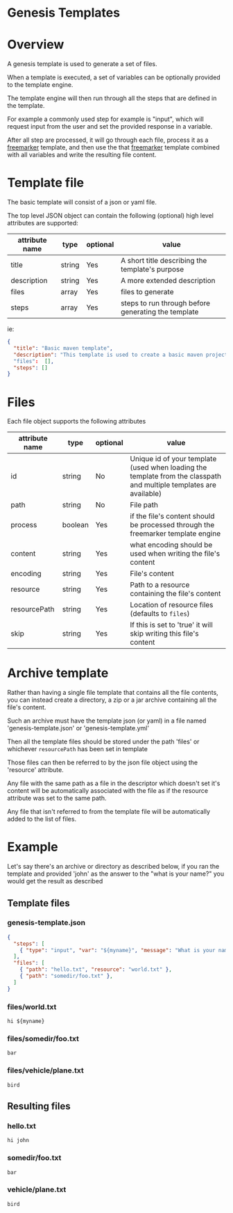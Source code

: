 # Genesis Templates

# Overview

A genesis template is used to generate a set of files.

When a template is executed, a set of variables can be optionally provided to the template engine.

The template engine will then run through all the steps that are defined in the template.

For example a commonly used step for example is "input", which will request input from the user and set the provided response in a variable.

After all step are processed, it will go through each file, process it as a [freemarker](https://freemarker.apache.org/) 
template, and then use the that [freemarker](https://freemarker.apache.org/) template combined with all variables and write the 
resulting file content.

# Template file

The basic template will consist of a json or yaml file.

The top level JSON object can contain the following (optional) high level attributes are supported:

| attribute name | type | optional | value |
|----------------|------|------|----|
| title | string | Yes | A short title describing the template's purpose|
| description | string | Yes | A more extended description
| files | array | Yes | files to generate
| steps | array | Yes | steps to run through before generating the template

ie:

```json
{
  "title": "Basic maven template",
  "description": "This template is used to create a basic maven project"
  "files":  [],
  "steps": []
}
```

# Files

Each file object supports the following attributes

| attribute name | type | optional | value |
|----------------|----------|------|-------|
| id | string | No | Unique id of your template (used when loading the template from the classpath and multiple templates are available) 
| path | string | No | File path
| process | boolean | Yes |  if the file's content should be processed through the freemarker template engine
| content | string | Yes | what encoding should be used when writing the file's content
| encoding | string | Yes | File's content
| resource | string | Yes | Path to a resource containing the file's content
| resourcePath | string | Yes | Location of resource files (defaults to `files`)
| skip | string | Yes | If this is set to 'true' it will skip writing this file's content

# Archive template

Rather than having a single file template that contains all the file contents, you can instead create a directory, a 
zip or a jar archive containing all the file's content.

Such an archive must have the template json (or yaml) in a file named 'genesis-template.json' or 'genesis-template.yml'

Then all the template files should be stored under the path 'files' or whichever `resourcePath` has been set in template

Those files can then be referred to by the json file object using the 'resource' attribute.

Any file with the same path as a file in the descriptor which doesn't set it's content will be automatically 
associated with the file as if the resource attribute was set to the same path.

Any file that isn't referred to from the template file will be automatically added to the list of files.

# Example

Let's say there's an archive or directory as described below, if you ran the template and provided 'john' as the answer
to the "what is your name?" you would get the result as described

## Template files

### genesis-template.json

```json
{
  "steps": [
    { "type": "input", "var": "${myname}", "message": "What is your name?" }
  ],
  "files": [
    { "path": "hello.txt", "resource": "world.txt" },
    { "path": "somedir/foo.txt" },
  ]
}
```

### files/world.txt

```
hi ${myname}
```

### files/somedir/foo.txt

```
bar
```

### files/vehicle/plane.txt

```
bird
```

## Resulting files

### hello.txt

```
hi john
```

### somedir/foo.txt

```
bar
```

### vehicle/plane.txt

```
bird
```
